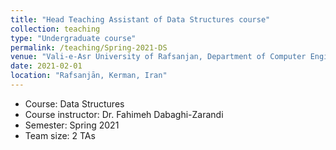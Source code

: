 ```yaml
---
title: "Head Teaching Assistant of Data Structures course"
collection: teaching
type: "Undergraduate course"
permalink: /teaching/Spring-2021-DS
venue: "Vali-e-Asr University of Rafsanjan, Department of Computer Engineering"
date: 2021-02-01
location: "Rafsanjān, Kerman, Iran"
---
```


- Course: Data Structures
- Course instructor: Dr. Fahimeh Dabaghi-Zarandi
- Semester: Spring 2021
- Team size: 2 TAs

